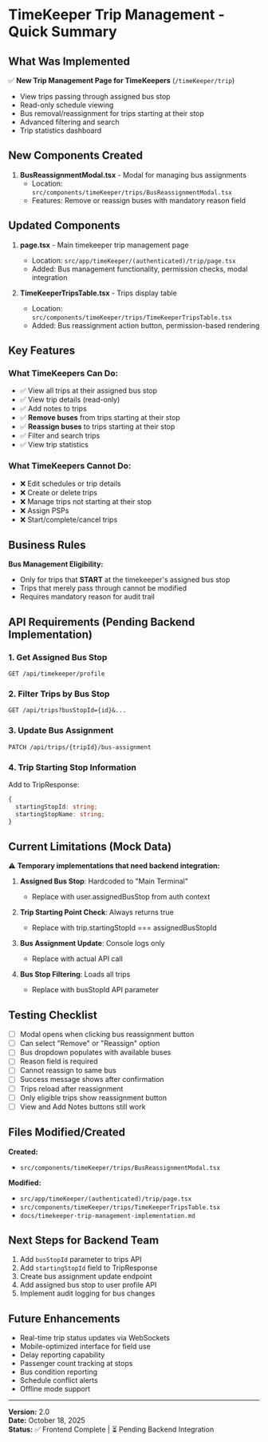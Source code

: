 # TimeKeeper Trip Management - Quick Summary

## What Was Implemented

✅ **New Trip Management Page for TimeKeepers** (`/timeKeeper/trip`)

- View trips passing through assigned bus stop
- Read-only schedule viewing
- Bus removal/reassignment for trips starting at their stop
- Advanced filtering and search
- Trip statistics dashboard

## New Components Created

1. **BusReassignmentModal.tsx** - Modal for managing bus assignments
   - Location: `src/components/timeKeeper/trips/BusReassignmentModal.tsx`
   - Features: Remove or reassign buses with mandatory reason field

## Updated Components

1. **page.tsx** - Main timekeeper trip management page

   - Location: `src/app/timeKeeper/(authenticated)/trip/page.tsx`
   - Added: Bus management functionality, permission checks, modal integration

2. **TimeKeeperTripsTable.tsx** - Trips display table
   - Location: `src/components/timeKeeper/trips/TimeKeeperTripsTable.tsx`
   - Added: Bus reassignment action button, permission-based rendering

## Key Features

### What TimeKeepers Can Do:

- ✅ View all trips at their assigned bus stop
- ✅ View trip details (read-only)
- ✅ Add notes to trips
- ✅ **Remove buses** from trips starting at their stop
- ✅ **Reassign buses** to trips starting at their stop
- ✅ Filter and search trips
- ✅ View trip statistics

### What TimeKeepers Cannot Do:

- ❌ Edit schedules or trip details
- ❌ Create or delete trips
- ❌ Manage trips not starting at their stop
- ❌ Assign PSPs
- ❌ Start/complete/cancel trips

## Business Rules

**Bus Management Eligibility:**

- Only for trips that **START** at the timekeeper's assigned bus stop
- Trips that merely pass through cannot be modified
- Requires mandatory reason for audit trail

## API Requirements (Pending Backend Implementation)

### 1. Get Assigned Bus Stop

```
GET /api/timekeeper/profile
```

### 2. Filter Trips by Bus Stop

```
GET /api/trips?busStopId={id}&...
```

### 3. Update Bus Assignment

```
PATCH /api/trips/{tripId}/bus-assignment
```

### 4. Trip Starting Stop Information

Add to TripResponse:

```typescript
{
  startingStopId: string;
  startingStopName: string;
}
```

## Current Limitations (Mock Data)

⚠️ **Temporary implementations that need backend integration:**

1. **Assigned Bus Stop**: Hardcoded to "Main Terminal"

   - Replace with user.assignedBusStop from auth context

2. **Trip Starting Point Check**: Always returns true

   - Replace with trip.startingStopId === assignedBusStopId

3. **Bus Assignment Update**: Console logs only

   - Replace with actual API call

4. **Bus Stop Filtering**: Loads all trips
   - Replace with busStopId API parameter

## Testing Checklist

- [ ] Modal opens when clicking bus reassignment button
- [ ] Can select "Remove" or "Reassign" option
- [ ] Bus dropdown populates with available buses
- [ ] Reason field is required
- [ ] Cannot reassign to same bus
- [ ] Success message shows after confirmation
- [ ] Trips reload after reassignment
- [ ] Only eligible trips show reassignment button
- [ ] View and Add Notes buttons still work

## Files Modified/Created

**Created:**

- `src/components/timeKeeper/trips/BusReassignmentModal.tsx`

**Modified:**

- `src/app/timeKeeper/(authenticated)/trip/page.tsx`
- `src/components/timeKeeper/trips/TimeKeeperTripsTable.tsx`
- `docs/timekeeper-trip-management-implementation.md`

## Next Steps for Backend Team

1. Add `busStopId` parameter to trips API
2. Add `startingStopId` field to TripResponse
3. Create bus assignment update endpoint
4. Add assigned bus stop to user profile API
5. Implement audit logging for bus changes

## Future Enhancements

- Real-time trip status updates via WebSockets
- Mobile-optimized interface for field use
- Delay reporting capability
- Passenger count tracking at stops
- Bus condition reporting
- Schedule conflict alerts
- Offline mode support

---

**Version:** 2.0  
**Date:** October 18, 2025  
**Status:** ✅ Frontend Complete | ⏳ Pending Backend Integration
